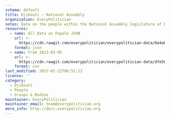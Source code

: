 ```yaml
---
schema: default
title: Djibouti — National Assembly
organization: EveryPolitician
notes: Data on the people within the National Assembly legislature of Djibouti.
resources:
  - name: All Data as Popolo JSON
    url: >-
      https://cdn.rawgit.com/everypolitician/everypolitician-data/6e4a6819ae2eb953c7f50c09882eadc0211e4212/data/Djibouti/Assembly/ep-popolo-v1.0.json
    format: json
  - name: From 2013-03-05
    url: >-
      https://cdn.rawgit.com/everypolitician/everypolitician-data/dfe56e242be3f70e40d4ebb562e237f2bd80e97f/data/Djibouti/Assembly/term-6.csv
    format: csv
last_modified: 2017-01-22T06:51:23
license: ''
category:
  - Djibouti
  - People
  - Groups & Bodies
maintainer: EveryPolitician
maintainer_email: team@everypolitician.org
more_info: http://docs.everypolitician.org
---
```

